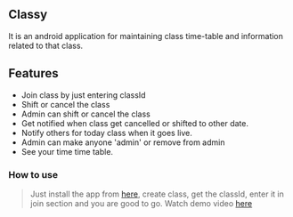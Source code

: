 ## Classy
 It is an android application for maintaining class time-table and information related to that class.
## Features
- Join class by just entering classId
- Shift or cancel the class
- Admin can shift or cancel the class
- Get notified when class get cancelled or shifted to other date.
- Notify others for today class when it goes live.
- Admin can make anyone 'admin' or remove from admin
- See your time time table.
### How to use
> Just install the app from [here](https://docs.google.com/uc?export=download&id=1PedDiz8UfhuqahAXHl_9THvBB9FSN4_T), create class, get the classId, enter it in join section and you are good to go.
Watch demo video [here](https://drive.google.com/file/d/1TT0CfVHG9yNMHhNaBJKRoD3O413C5TrQ/view?usp=drivesdk)
